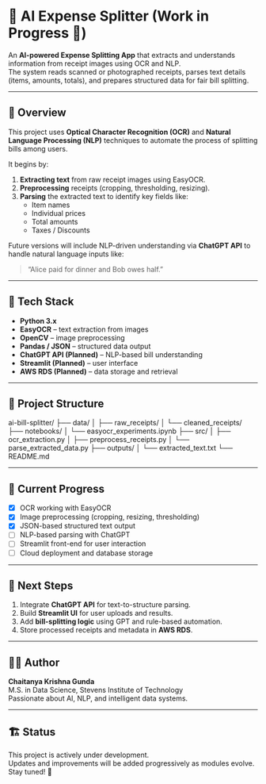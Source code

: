 # 🧾 AI Expense Splitter (Work in Progress 🚧)

An **AI-powered Expense Splitting App** that extracts and understands information from receipt images using OCR and NLP.  
The system reads scanned or photographed receipts, parses text details (items, amounts, totals), and prepares structured data for fair bill splitting.

---

## 🧠 Overview

This project uses **Optical Character Recognition (OCR)** and **Natural Language Processing (NLP)** techniques to automate the process of splitting bills among users.

It begins by:
1. **Extracting text** from raw receipt images using EasyOCR.
2. **Preprocessing** receipts (cropping, thresholding, resizing).
3. **Parsing** the extracted text to identify key fields like:
   - Item names  
   - Individual prices  
   - Total amounts  
   - Taxes / Discounts  

Future versions will include NLP-driven understanding via **ChatGPT API** to handle natural language inputs like:
> “Alice paid for dinner and Bob owes half.”

---

## 🧰 Tech Stack

- **Python 3.x**
- **EasyOCR** – text extraction from images  
- **OpenCV** – image preprocessing  
- **Pandas / JSON** – structured data output  
- **ChatGPT API (Planned)** – NLP-based bill understanding  
- **Streamlit (Planned)** – user interface  
- **AWS RDS (Planned)** – data storage and retrieval  

---

## 📂 Project Structure
ai-bill-splitter/
├── data/
│ ├── raw_receipts/
│ └── cleaned_receipts/
├── notebooks/
│ └── easyocr_experiments.ipynb
├── src/
│ ├── ocr_extraction.py
│ ├── preprocess_receipts.py
│ └── parse_extracted_data.py
├── outputs/
│ └── extracted_text.txt
└── README.md


---

## 🚀 Current Progress

- [x] OCR working with EasyOCR  
- [x] Image preprocessing (cropping, resizing, thresholding)  
- [x] JSON-based structured text output  
- [ ] NLP-based parsing with ChatGPT  
- [ ] Streamlit front-end for user interaction  
- [ ] Cloud deployment and database storage  

---

## 🧩 Next Steps

1. Integrate **ChatGPT API** for text-to-structure parsing.  
2. Build **Streamlit UI** for user uploads and results.  
3. Add **bill-splitting logic** using GPT and rule-based automation.  
4. Store processed receipts and metadata in **AWS RDS**.  

---

## 🧑‍💻 Author

**Chaitanya Krishna Gunda**  
M.S. in Data Science, Stevens Institute of Technology  
Passionate about AI, NLP, and intelligent data systems.

---

## 🏗️ Status

This project is actively under development.  
Updates and improvements will be added progressively as modules evolve. Stay tuned! 🚧

